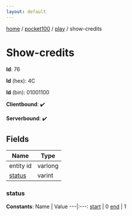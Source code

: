 ```yaml
---
layout: default
---
```


[home](/)  /  [pocket100](/protocol/pocket100)  /  [play](/protocol/pocket100/play)  /  show-credits

# Show-credits

**Id**: 76

**Id** (hex): 4C

**Id** (bin): 01001100

**Clientbound**: ✔️

**Serverbound**: ✔️

## Fields

Name | Type
---|---
entity id | varlong
[status](#status) | varint

### status

**Constants**:
Name | Value
---|:---:
[start](status_start) | 0
[end](status_end) | 1

